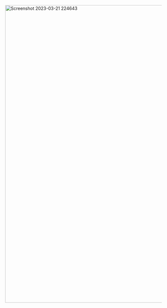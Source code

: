 <img width="960" alt="Screenshot 2023-03-21 224643" src="https://user-images.githubusercontent.com/114028212/226759271-caf4443e-4c49-4133-a93a-d8f67d3b3c72.png">
